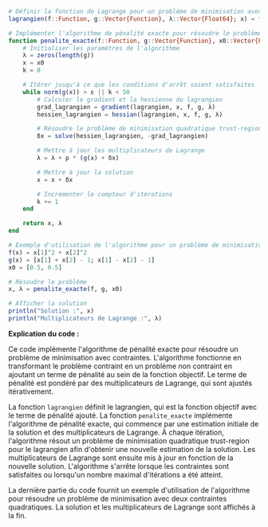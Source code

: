 ```julia
# Définir la fonction de Lagrange pour un problème de minimisation avec contraintes
lagrangien(f::Function, g::Vector{Function}, λ::Vector{Float64}; x) = f(x) + λ' * g(x)

# Implémenter l'algorithme de pénalité exacte pour résoudre le problème de minimisation avec contraintes
function penalite_exacte(f::Function, g::Vector{Function}, x0::Vector{Float64}; ε=1e-6, ρ=1.1)
    # Initialiser les paramètres de l'algorithme
    λ = zeros(length(g))
    x = x0
    k = 0

    # Itérer jusqu'à ce que les conditions d'arrêt soient satisfaites
    while norm(g(x)) > ε || k < 50
        # Calculer le gradient et la hessienne du lagrangien
        grad_lagrangien = gradient(lagrangien, x, f, g, λ)
        hessien_lagrangien = hessian(lagrangien, x, f, g, λ)

        # Résoudre le problème de minimisation quadratique trust-region pour le lagrangien
        δx = solve(hessien_lagrangien, -grad_lagrangien)

        # Mettre à jour les multiplicateurs de Lagrange
        λ = λ + ρ * (g(x) + δx)

        # Mettre à jour la solution
        x = x + δx

        # Incrémenter le compteur d'itérations
        k += 1
    end

    return x, λ
end

# Exemple d'utilisation de l'algorithme pour un problème de minimisation avec contraintes quadratiques
f(x) = x[1]^2 + x[2]^2
g(x) = [x[1] + x[2] - 1; x[1] - x[2] - 1]
x0 = [0.5, 0.5]

# Résoudre le problème
x, λ = penalite_exacte(f, g, x0)

# Afficher la solution
println("Solution :", x)
println("Multiplicateurs de Lagrange :", λ)
```

**Explication du code :**

Ce code implémente l'algorithme de pénalité exacte pour résoudre un problème de minimisation avec contraintes. L'algorithme fonctionne en transformant le problème contraint en un problème non contraint en ajoutant un terme de pénalité au sein de la fonction objectif. Le terme de pénalité est pondéré par des multiplicateurs de Lagrange, qui sont ajustés itérativement.

La fonction `lagrangien` définit le lagrangien, qui est la fonction objectif avec le terme de pénalité ajouté. La fonction `penalite_exacte` implémente l'algorithme de pénalité exacte, qui commence par une estimation initiale de la solution et des multiplicateurs de Lagrange. À chaque itération, l'algorithme résout un problème de minimisation quadratique trust-region pour le lagrangien afin d'obtenir une nouvelle estimation de la solution. Les multiplicateurs de Lagrange sont ensuite mis à jour en fonction de la nouvelle solution. L'algorithme s'arrête lorsque les contraintes sont satisfaites ou lorsqu'un nombre maximal d'itérations a été atteint.

La dernière partie du code fournit un exemple d'utilisation de l'algorithme pour résoudre un problème de minimisation avec deux contraintes quadratiques. La solution et les multiplicateurs de Lagrange sont affichés à la fin.